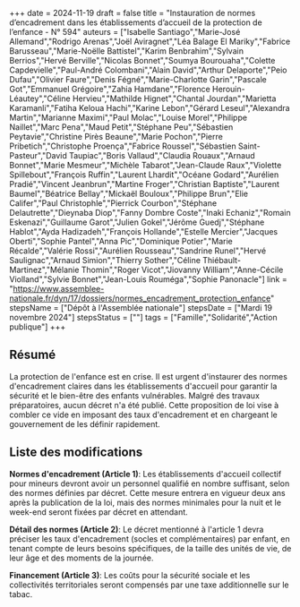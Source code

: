 +++
date = 2024-11-19
draft = false
title = "Instauration de normes d’encadrement dans les établissements d’accueil de la protection de l’enfance - N° 594"
auteurs = ["Isabelle Santiago","Marie-José Allemand","Rodrigo Arenas","Joël Aviragnet","Léa Balage El Mariky","Fabrice Barusseau","Marie-Noëlle Battistel","Karim Benbrahim","Sylvain Berrios","Hervé Berville","Nicolas Bonnet","Soumya Bourouaha","Colette Capdevielle","Paul-André Colombani","Alain David","Arthur Delaporte","Peio Dufau","Olivier Faure","Denis Fégné","Marie-Charlotte Garin","Pascale Got","Emmanuel Grégoire","Zahia Hamdane","Florence Herouin-Léautey","Céline Hervieu","Mathilde Hignet","Chantal Jourdan","Marietta Karamanli","Fatiha Keloua Hachi","Karine Lebon","Gérard Leseul","Alexandra Martin","Marianne Maximi","Paul Molac","Louise Morel","Philippe Naillet","Marc Pena","Maud Petit","Stéphane Peu","Sébastien Peytavie","Christine Pirès Beaune","Marie Pochon","Pierre Pribetich","Christophe Proença","Fabrice Roussel","Sébastien Saint-Pasteur","David Taupiac","Boris Vallaud","Claudia Rouaux","Arnaud Bonnet","Marie Mesmeur","Michèle Tabarot","Jean-Claude Raux","Violette Spillebout","François Ruffin","Laurent Lhardit","Océane Godard","Aurélien Pradié","Vincent Jeanbrun","Martine Froger","Christian Baptiste","Laurent Baumel","Béatrice Bellay","Mickaël Bouloux","Philippe Brun","Elie Califer","Paul Christophle","Pierrick Courbon","Stéphane Delautrette","Dieynaba Diop","Fanny Dombre Coste","Inaki Echaniz","Romain Eskenazi","Guillaume Garot","Julien Gokel","Jérôme Guedj","Stéphane Hablot","Ayda Hadizadeh","François Hollande","Estelle Mercier","Jacques Oberti","Sophie Pantel","Anna Pic","Dominique Potier","Marie Récalde","Valérie Rossi","Aurélien Rousseau","Sandrine Runel","Hervé Saulignac","Arnaud Simion","Thierry Sother","Céline Thiébault-Martinez","Mélanie Thomin","Roger Vicot","Jiovanny William","Anne-Cécile Violland","Sylvie Bonnet","Jean-Louis Rouméga","Sophie Panonacle"]
link = "https://www.assemblee-nationale.fr/dyn/17/dossiers/normes_encadrement_protection_enfance"
stepsName = ["Dépôt à l'Assemblée nationale"]
stepsDate = ["Mardi 19 novembre 2024"]
stepsStatus = [""]
tags = ["Famille","Solidarité","Action publique"]
+++

## Résumé

La protection de l'enfance est en crise. Il est urgent d'instaurer des normes d'encadrement claires dans les établissements d'accueil pour garantir la sécurité et le bien-être des enfants vulnérables. Malgré des travaux préparatoires, aucun décret n'a été publié. Cette proposition de loi vise à combler ce vide en imposant des taux d'encadrement et en chargeant le gouvernement de les définir rapidement.

## Liste des modifications

**Normes d'encadrement (Article 1)**: Les établissements d'accueil collectif pour mineurs devront avoir un personnel qualifié en nombre suffisant, selon des normes définies par décret. Cette mesure entrera en vigueur deux ans après la publication de la loi, mais des normes minimales pour la nuit et le week-end seront fixées par décret en attendant.

**Détail des normes (Article 2)**: Le décret mentionné à l'article 1 devra préciser les taux d'encadrement (socles et complémentaires) par enfant, en tenant compte de leurs besoins spécifiques, de la taille des unités de vie, de leur âge et des moments de la journée.

**Financement (Article 3)**: Les coûts pour la sécurité sociale et les collectivités territoriales seront compensés par une taxe additionnelle sur le tabac.
